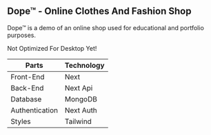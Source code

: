 ## Dope™ - Online Clothes And Fashion Shop

Dope™ is a demo of an online shop used for educational and portfolio purposes. 

Not Optimized For Desktop Yet! 

|Parts|  Technology|
|--|--|
|Front-End|Next|
|Back-End|Next Api|
|Database|MongoDB|
|Authentication|Next Auth|
|Styles|Tailwind|
